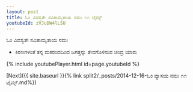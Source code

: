 ```yaml
---
layout: post
title: ಓಂ ವಿವಸ್ವತೇ ಸವಿತಾಮೃತಾಯ ನಮಃ ೧೧ ಟೈಮ್ಸ್
youtubeId: zVJuDW4lLSU
---
```

 
 
 ಓಂ ವಿವಸ್ವತೇ ಸವಿತಾಮೃತಾಯ ನಮಃ  
 
 -  ಕಿರಣಗಳಂತೆ ತನ್ನ ಮಕರಂದದಿಂದ ಜಗತ್ತನ್ನು ತೇವಗೊಳಿಸುವ ಚಂದ್ರ ಯಾರು 
 
  
 
  
 
 
 
 
 
 


{% include youtubePlayer.html id=page.youtubeId %}
 
[Next]({{ site.baseurl }}{% link  split2/_posts/2014-12-16-ಓಂ ವ್ಯಾಸಯ ನಮಃ ೧೧ ಟೈಮ್ಸ್.md%})
 
